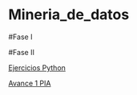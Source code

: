 # Mineria_de_datos
#Fase I


#Fase II

[Ejercicios Python](https://github.com/raultavasci/Mineria_de_datos/blob/master/PythonBasico_1331284.ipynb)

[Avance 1 PIA](https://github.com/JavierHdzzz/Mineria_Datos/blob/master/Avance1-PIA_8_002.pdf)
